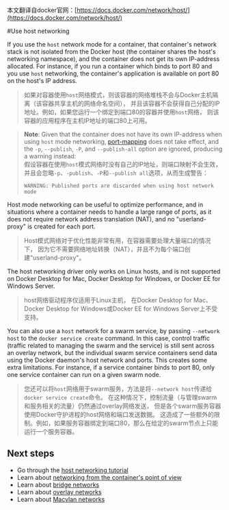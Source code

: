 本文翻译自docker官网：[https://docs.docker.com/network/host/](https://docs.docker.com/network/host/)

#Use host networking

If you use the `host` network mode for a container, that container's network
stack is not isolated from the Docker host (the container shares the host's
networking namespace), and the container does not get its own IP-address allocated.
For instance, if you run a container which binds to port 80 and you use `host`
networking, the container's application is available on port 80 on the host's IP
address.
> 如果对容器使用`host`网络模式，则该容器的网络堆栈不会与Docker主机隔离（该容器共享主机的网络命名空间），
> 并且该容器不会获得自己分配的IP地址。例如，如果您运行一个绑定到端口80的容器并使用`host`网络，
> 则该容器的应用程序在主机IP地址的端口80上可用。

> **Note**: Given that the container does not have its own IP-address when using
> `host` mode networking, [port-mapping](overlay.md#publish-ports) does not
> take effect, and the `-p`, `--publish`, `-P`, and `--publish-all` option are
> ignored, producing a warning instead:  
> 假设容器在使用`host`模式网络时没有自己的IP地址，则端口映射不会生效，
> 并且会忽略`-p`、`-publish`、`-P`和`--publish all`选项，从而生成警告：
>
> ```
> WARNING: Published ports are discarded when using host network mode
> ```

Host mode networking can be useful to optimize performance, and in situations where
a container needs to handle a large range of ports, as it does not require network
address translation (NAT), and no "userland-proxy" is created for each port.
> Host模式网络对于优化性能非常有用，在容器需要处理大量端口的情况下，
> 因为它不需要网络地址转换（NAT），并且不为每个端口创建"userland-proxy"。

The host networking driver only works on Linux hosts, and is not supported on
Docker Desktop for Mac, Docker Desktop for Windows, or Docker EE for Windows Server.
> host网络驱动程序仅适用于Linux主机，
> 在Docker Desktop for Mac、Docker Desktop for Windows或Docker EE for Windows Server上不受支持。

You can also use a `host` network for a swarm service, by passing `--network host`
to the `docker service create` command. In this case, control traffic (traffic
related to managing the swarm and the service) is still sent across an overlay
network, but the individual swarm service containers send data using the Docker
daemon's host network and ports. This creates some extra limitations. For instance,
if a service container binds to port 80, only one service container can run on a
given swarm node.
> 您还可以将`host`网络用于swarm服务，方法是将`--network host`传递给`docker service create`命令。
> 在这种情况下，控制流量（与管理swarm和服务相关的流量）仍然通过overlay网络发送，
> 但是各个swarm服务容器使用Docker守护进程的host网络和端口发送数据。
> 这造成了一些额外的限制。例如，如果服务容器绑定到端口80，那么在给定的swarm节点上只能运行一个服务容器。

## Next steps

- Go through the [host networking tutorial](network-tutorial-host.md)
- Learn about [networking from the container's point of view](../config/containers/container-networking.md)
- Learn about [bridge networks](bridge.md)
- Learn about [overlay networks](overlay.md)
- Learn about [Macvlan networks](macvlan.md)
